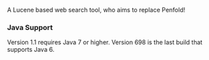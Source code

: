 A Lucene based web search tool, who aims to replace Penfold!

### Java Support ###
Version 1.1 requires Java 7 or higher. Version 698 is the last build that supports Java 6.